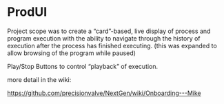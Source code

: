 # ProdUI
Project scope was to create a “card”-based, live display of process and program execution with the ability to navigate through the history of execution after the process has finished executing. (this was expanded to allow browsing of the program while paused)

Play/Stop Buttons to control “playback” of execution.

more detail in the wiki:

https://github.com/precisionvalve/NextGen/wiki/Onboarding---Mike

